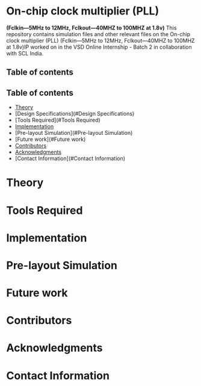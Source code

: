 # On-chip clock multiplier (PLL) 
**(Fclkin—5MHz to 12MHz, Fclkout—40MHZ to 100MHZ at 1.8v)**
This repository contains simulation files and other relevant files on the On-chip clock multiplier (PLL) (Fclkin—5MHz to 12MHz, Fclkout—40MHZ to 100MHZ at 1.8v)IP worked on in the VSD Online Internship - Batch 2 in collaboration with SCL India.

## Table of contents

## Table of contents

- [Theory](#Theory)
- [Design Specifications](#Design Specifications)
- [Tools Required](#Tools Required)
- [Implementation](#Implementation)
- [Pre-layout Simulation](#Pre-layout Simulation)
- [Future work](#Future work)
- [Contributors](#Contributors)
- [Acknowledgments](#Acknowledgments)
- [Contact Information](#Contact Information)

# Theory
# Tools Required
# Implementation
# Pre-layout Simulation
# Future work
# Contributors
# Acknowledgments
# Contact Information

